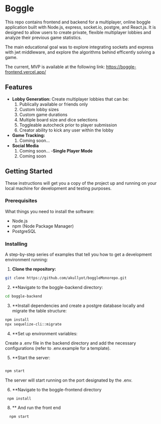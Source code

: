 # Boggle

This repo contains frontend and backend for a multiplayer, online boggle application built with Node.js, express, socket.io, postgre, and React.js. It is designed to allow users to create private, flexible multiplayer lobbies and analyze their previous game statistics.

The main educational goal was to explore integrating sockets and express with jwt middleware, and explore the algorithms behind efficently solving a game. 

The current, MVP is available at the following link: https://boggle-frontend.vercel.app/
 

## Features

- **Lobby Generation:**  Create multiplayer lobbies that can be:
    1. Publically available or friends only
    2. Custom lobby sizes
    3. Custom game durations
    4. Multiple board size and dice selections
    5. Toggleable autocheck prior to player submission
    6. Creator ability to kick any user within the lobby
- **Game Tracking:**
    1. Coming soon...
- **Social Media**
    1. Coming soon...
-**Single Player Mode**
   1. Coming soon

## Getting Started

These instructions will get you a copy of the project up and running on your local machine for development and testing purposes.

### Prerequisites

What things you need to install the software:

- Node.js
- npm (Node Package Manager)
- PostgreSQL

### Installing

A step-by-step series of examples that tell you how to get a development environment running:

1. **Clone the repository:**
  
  ```bash
  git clone https://github.com/akullyot/boggleMonorepo.git
  ```

2. **Navigate to the boggle-backend directory:

  ```bash
  cd boggle-backend
  ```
3. **Install dependencies and create a postgre database locally and migrate the table structure:

  ```bash
  npm install
  npx sequelize-cli::migrate
  ```
4. **Set up environment variables:

Create a .env file in the backend directory and add the necessary configurations (refer to .env.example for a template).

5. **Start the server:

  ```bash

  npm start
  ```

The server will start running on the port designated by the .env.

6. **Navigate to the boggle-frontend directory
   
 ```bash
  npm install
  ```

8. ** And run the front end

```bash
  npm start
```








